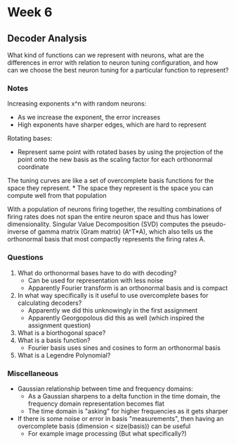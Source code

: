 # Week 6
## Decoder Analysis

What kind of functions can we represent with neurons, what are the differences in error with relation to neuron tuning configuration, and how can we choose the best neuron tuning for a particular function to represent?

### Notes

Increasing exponents x^n with random neurons:
* As we increase the exponent, the error increases
* High exponents have sharper edges, which are hard to represent

Rotating bases:
* Represent same point with rotated bases by using the projection of the point onto the new basis as the scaling factor for each orthonormal coordinate

The tuning curves are like a set of overcomplete basis functions for the space they represent.
    * The space they represent is the space you can compute well from that population

With a population of neurons firing together, the resulting combinations of firing rates does not span the entire neuron space and thus has lower dimensionality. Singular Value Decomposition (SVD) computes the pseudo-inverse of gamma matrix (Gram matrix) (A^T*A), which also tells us the orthonormal basis that most compactly represents the firing rates A.

### Questions

1. What do orthonormal bases have to do with decoding?
    * Can be used for representation with less noise
    * Apparently Fourier transform is an orthonormal basis and is compact
2. In what way specifically is it useful to use overcomplete bases for calculating decoders?
    * Apparently we did this unknowingly in the first assignment
    * Apparently Georgopolous did this as well (which inspired the assignment question)
3. What is a biorthogonal space?
4. What is a basis function?
    * Fourier basis uses sines and cosines to form an orthonormal basis
5. What is a Legendre Polynomial?

### Miscellaneous

* Gaussian relationship between time and frequency domains:
    * As a Gaussian sharpens to a delta function in the time domain, the frequency domain representation becomes flat
    * The time domain is "asking" for higher frequencies as it gets sharper
* If there is some noise or error in basis "measurements", then having an overcomplete basis (dimension < size(basis)) can be useful
    * For example image processing (But what specifically?)
